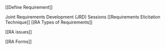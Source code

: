 [[Define Requirement]]

Joint Requirements Development (JRD) Sessions
[[Requirements Elicitation Technique]]
[[RA Types of Requirements]]

[[RA issues]]

[[RA Forms]]




